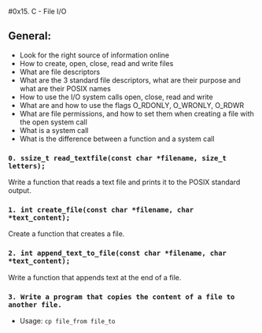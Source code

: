 #0x15. C - File I/O

## General:
- Look for the right source of information online
- How to create, open, close, read and write files
- What are file descriptors
- What are the 3 standard file descriptors, what are their purpose and what are their POSIX names
- How to use the I/O system calls open, close, read and write
- What are and how to use the flags O_RDONLY, O_WRONLY, O_RDWR
- What are file permissions, and how to set them when creating a file with the open system call
- What is a system call
- What is the difference between a function and a system call

### `0. ssize_t read_textfile(const char *filename, size_t letters);`
Write a function that reads a text file and prints it to the POSIX standard output.

### `1. int create_file(const char *filename, char *text_content);`
Create a function that creates a file.

### `2. int append_text_to_file(const char *filename, char *text_content);`
Write a function that appends text at the end of a file.

### `3. Write a program that copies the content of a file to another file.`
- Usage: `cp file_from file_to`
